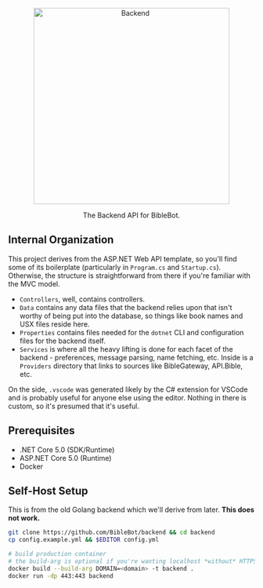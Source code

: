 <p align="center">
    <a alt="Backend" href="https://biblebot.xyz">
        <img alt="Backend" width="400px" src="https://i.imgur.com/JVBY24z.png">
    </a>
</p>
<p align="center">
    The Backend API for BibleBot.
</p>

## Internal Organization

This project derives from the ASP.NET Web API template, so you'll find some of its boilerplate (particularly in `Program.cs` and `Startup.cs`). Otherwise, the structure is straightforward from there if you're familiar with the MVC model.

- `Controllers`, well, contains controllers.
- `Data` contains any data files that the backend relies upon that isn't worthy of being put into the database, so things like book names and USX files reside here.
- `Properties` contains files needed for the `dotnet` CLI and configuration files for the backend itself.
- `Services` is where all the heavy lifting is done for each facet of the backend - preferences, message parsing, name fetching, etc. Inside is a `Providers` directory that links to sources like BibleGateway, API.Bible, etc.

On the side, `.vscode` was generated likely by the C# extension for VSCode and is probably useful for anyone else using the editor. Nothing in there is custom, so it's presumed that it's useful.

## Prerequisites

- .NET Core 5.0 (SDK/Runtime)
- ASP.NET Core 5.0 (Runtime)
- Docker

## Self-Host Setup
This is from the old Golang backend which we'll derive from later. **This does not work.**

```bash
git clone https://github.com/BibleBot/backend && cd backend
cp config.example.yml && $EDITOR config.yml

# build production container
# the build-arg is optional if you're wanting localhost *without* HTTPS
docker build --build-arg DOMAIN=<domain> -t backend .
docker run -dp 443:443 backend
```